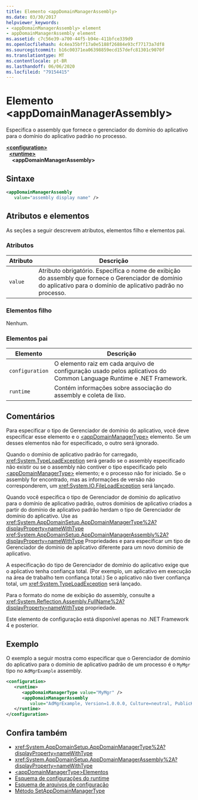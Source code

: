 ```yaml
---
title: Elemento <appDomainManagerAssembly>
ms.date: 03/30/2017
helpviewer_keywords:
- <appDomainManagerAssembly> element
- appDomainManagerAssembly element
ms.assetid: c7c56e39-a700-44f5-b94e-411bfce339d9
ms.openlocfilehash: 4c4ea35bff17a0e5188f26884e93cf77173a7df8
ms.sourcegitcommit: b16c00371ea06398859ecd157defc81301c9070f
ms.translationtype: MT
ms.contentlocale: pt-BR
ms.lasthandoff: 06/06/2020
ms.locfileid: "79154415"
---
```

# <a name="appdomainmanagerassembly-element"></a>Elemento \<appDomainManagerAssembly>
Especifica o assembly que fornece o gerenciador do domínio do aplicativo para o domínio do aplicativo padrão no processo.  
  
[**\<configuration>**](../configuration-element.md)\
&nbsp;&nbsp;[**\<runtime>**](runtime-element.md)\
&nbsp;&nbsp;&nbsp;&nbsp;**\<appDomainManagerAssembly>**  
  
## <a name="syntax"></a>Sintaxe  
  
```xml  
<appDomainManagerAssembly
   value="assembly display name" />  
```  
  
## <a name="attributes-and-elements"></a>Atributos e elementos  
 As seções a seguir descrevem atributos, elementos filho e elementos pai.  
  
### <a name="attributes"></a>Atributos  
  
|Atributo|Descrição|  
|---------------|-----------------|  
|`value`|Atributo obrigatório. Especifica o nome de exibição do assembly que fornece o Gerenciador de domínio do aplicativo para o domínio de aplicativo padrão no processo.|  
  
### <a name="child-elements"></a>Elementos filho  
 Nenhum.  
  
### <a name="parent-elements"></a>Elementos pai  
  
|Elemento|Descrição|  
|-------------|-----------------|  
|`configuration`|O elemento raiz em cada arquivo de configuração usado pelos aplicativos do Common Language Runtime e .NET Framework.|  
|`runtime`|Contém informações sobre associação do assembly e coleta de lixo.|  
  
## <a name="remarks"></a>Comentários  
 Para especificar o tipo de Gerenciador de domínio do aplicativo, você deve especificar esse elemento e o [\<appDomainManagerType>](appdomainmanagertype-element.md) elemento. Se um desses elementos não for especificado, o outro será ignorado.  
  
 Quando o domínio de aplicativo padrão for carregado, <xref:System.TypeLoadException> será gerado se o assembly especificado não existir ou se o assembly não contiver o tipo especificado pelo [\<appDomainManagerType>](appdomainmanagertype-element.md) elemento; e o processo não for iniciado. Se o assembly for encontrado, mas as informações de versão não corresponderem, um <xref:System.IO.FileLoadException> será lançado.  
  
 Quando você especifica o tipo de Gerenciador de domínio do aplicativo para o domínio de aplicativo padrão, outros domínios de aplicativo criados a partir do domínio de aplicativo padrão herdam o tipo de Gerenciador de domínio do aplicativo. Use as <xref:System.AppDomainSetup.AppDomainManagerType%2A?displayProperty=nameWithType> <xref:System.AppDomainSetup.AppDomainManagerAssembly%2A?displayProperty=nameWithType> Propriedades e para especificar um tipo de Gerenciador de domínio de aplicativo diferente para um novo domínio de aplicativo.  
  
 A especificação do tipo de Gerenciador de domínio do aplicativo exige que o aplicativo tenha confiança total. (Por exemplo, um aplicativo em execução na área de trabalho tem confiança total.) Se o aplicativo não tiver confiança total, um <xref:System.TypeLoadException> será lançado.  
  
 Para o formato do nome de exibição do assembly, consulte a <xref:System.Reflection.Assembly.FullName%2A?displayProperty=nameWithType> propriedade.  
  
 Este elemento de configuração está disponível apenas no .NET Framework 4 e posterior.  
  
## <a name="example"></a>Exemplo  
 O exemplo a seguir mostra como especificar que o Gerenciador de domínio do aplicativo para o domínio de aplicativo padrão de um processo é o `MyMgr` tipo no `AdMgrExample` assembly.  
  
```xml  
<configuration>  
   <runtime>  
      <appDomainManagerType value="MyMgr" />  
      <appDomainManagerAssembly
         value="AdMgrExample, Version=1.0.0.0, Culture=neutral, PublicKeyToken=6856bccf150f00b3" />  
   </runtime>  
</configuration>  
```  
  
## <a name="see-also"></a>Confira também

- <xref:System.AppDomainSetup.AppDomainManagerType%2A?displayProperty=nameWithType>
- <xref:System.AppDomainSetup.AppDomainManagerAssembly%2A?displayProperty=nameWithType>
- [\<appDomainManagerType>Elementos](appdomainmanagertype-element.md)
- [Esquema de configurações do runtime](index.md)
- [Esquema de arquivos de configuração](../index.md)
- [Método SetAppDomainManagerType](../../../unmanaged-api/hosting/iclrcontrol-setappdomainmanagertype-method.md)
